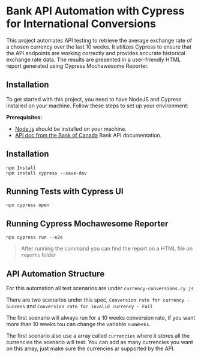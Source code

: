 # Bank API Automation with Cypress for International Conversions

This project automates API testing to retrieve the average exchange rate of a chosen currency over the last 10 weeks. It utilizes Cypress to ensure that the API endpoints are working correctly and provides accurate historical exchange rate data. The results are presented in a user-friendly HTML report generated using Cypress Mochawesome Reporter.

## Installation

To get started with this project, you need to have NodeJS and Cypress installed on your machine. Follow these steps to set up your environment:

**Prerequisites:**

   - [Node.js](https://nodejs.org/) should be installed on your machine.
   - [API doc from the Bank of Canada](https://www.bankofcanada.ca/valet/docs) Bank API documentation.

## Installation

 
  ```
  npm Install 
  npm install cypress --save-dev
  ```

## Running Tests with Cypress UI

  ```
  npx cypress open
  ```

## Running Cypress Mochawesome Reporter

  ```
  npx cypress run --e2e
  ```

> After running the command you can find the report on a HTML file on `reports` folder


## API Automation Structure


For this automation all test scenarios are under `currency-conversions.cy.js`

There are two scenarios under this spec, `Conversion rate for currency - Success` and `Conversion rate for invalid currency - Fail`

The first scenario will always run for a 10 weeks conversion rate, if you want more than 10 weeks tou can change the variable `numWeeks`.

The first scenario also use a array called `currencies` where it stores all the currencies the scenario will test. You can add as many currencies you want on this array, just make sure the currencies ar supported by the API.
